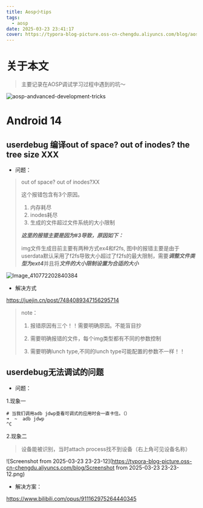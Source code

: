 ```yaml
---
title: Aosp小tips
tags:
  - aosp
date: 2025-03-23 23:41:17
cover: https://typora-blog-picture.oss-cn-chengdu.aliyuncs.com/blog/aosp-andvanced-development-tricks.png
---
```



# 关于本文



> 主要记录在AOSP调试学习过程中遇到的坑～

![aosp-andvanced-development-tricks](https://typora-blog-picture.oss-cn-chengdu.aliyuncs.com/blog/aosp-andvanced-development-tricks.png)



# Android 14



## userdebug 编译out of space? out of inodes? the tree size XXX 



- 问题：

> out of space? out of inodes?XX
>
> 这个报错包含有3个原因。
>
> 1. 内存耗尽
> 2. inodes耗尽
> 3. 生成的文件超过文件系统的大小限制
>
> 
>
> ***这里的报错主要是因为#3导致，原因如下：***
>
> img文件生成目前主要有两种方式ex4和f2fs, 图中的报错主要是由于userdata默认采用了f2fs导致大小超过了f2fs的最大限制，需要***调整文件类型为ext4***并且将***文件的大小限制设置为合适的大小***

![Image_410772202840384](https://typora-blog-picture.oss-cn-chengdu.aliyuncs.com/blog/Image_410772202840384.jpg)

- 解决方式

https://juejin.cn/post/7484089347156295714



> note：
>
> 1. 报错原因有三个！！需要明确原因。不能盲目抄
> 2. 需要明确报错的文件，每个img类型都有不同的参数控制
>
> 3. 需要明确lunch type,不同的lunch type可能配置的参数不一样！！



## userdebug无法调试的问题





- 问题：

1.现象一

``` shell
# 当我们调用adb jdwp查看可调式的应用时会一直卡住。（）
➜  ~  adb jdwp
^C
```

2.现象二

> 设备能被识别，当时attach process找不到设备（右上角可见设备名称）

![Screenshot from 2025-03-23 23-23-12](https://typora-blog-picture.oss-cn-chengdu.aliyuncs.com/blog/Screenshot from 2025-03-23 23-23-12.png)



- 解决方案：

https://www.bilibili.com/opus/911162975264440345

